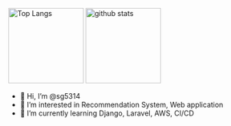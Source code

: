 <p align="left"> 
  <img alt="Top Langs" height="150px" src="https://github-readme-stats.vercel.app/api/top-langs/?username=sg5314&layout=compact&show_icons=true&theme=highcontrast" />
  <img alt="github stats" height="150px" src="https://github-readme-stats.vercel.app/api?username=sg5314&theme=highcontrast&show_icons=ture" />
</p>

- 👋 Hi, I’m @sg5314
- 👀 I’m interested in Recommendation System, Web application
- 🌱 I’m currently learning Django, Laravel, AWS, CI/CD
